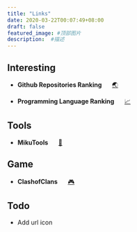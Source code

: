 ```yaml
---
title: "Links"
date: 2020-03-22T00:07:49+08:00
draft: false
featured_image: #顶部图片
description:  #描述
---
```


## Interesting

- **Github Repositories Ranking** &nbsp;&nbsp;&nbsp;&nbsp; [:earth_asia:](https://gitstar-ranking.com/repositories)

- **Programming Language Ranking** &nbsp;&nbsp;&nbsp;&nbsp; [:chart_with_upwards_trend:](https://www.tiobe.com/tiobe-index/)

## Tools

- **MikuTools** &nbsp;&nbsp;&nbsp;&nbsp; [:wrench:](https://tools.miku.ac/en)

## Game

- **ClashofClans** &nbsp;&nbsp;&nbsp;&nbsp; [:video_game:](https://www.clashofstats.com/cn/players/28V29LC2G/summary)

## Todo

- Add url icon 
